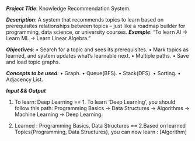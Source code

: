 _**Project Title**_: Knowledge Recommendation System.


_**Description**_: A system that recommends topics to learn based on prerequisites relationships between topics – just like a roadmap builder for programming, data science, or university courses. _**Example**_: “To learn AI -> Learn ML -> Learn Linear Algebra.”


_**Objectives**:_ 
•	Search for a topic and sees its prerequisites.
•	Mark topics as learned, and system updates what’s learnable next.
•	Multiple paths.
•	Save and load topic graphs.


_**Concepts to be used**:_
•	Graph.
•	Queue(BFS).
•	Stack(DFS).
•	Sorting.
•	Adjacency List.


_**Input && Output**_
1.    To learn: Deep Learning == 1. To learn ‘Deep Learning’, you should follow this path:
Programming Basics -> Data Structures -> Algorithms -> Machine Learning -> Deep Learning.
	
2. Learned : Programming Basics, Data Structures == 2.Based on learned Topics{Programming, Data Structures}, you can now learn : [Algorithm]


	

